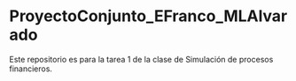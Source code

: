 # ProyectoConjunto_EFranco_MLAlvarado
Este repositorio es para la tarea 1 de la clase de Simulación de procesos financieros.
